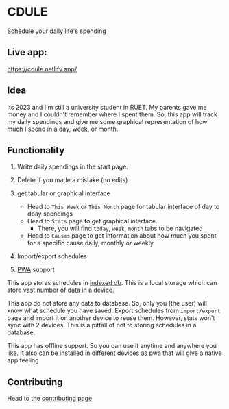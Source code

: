 # CDULE

Schedule your daily life's spending

## Live app:
https://cdule.netlify.app/

## Idea

Its 2023 and I'm still a university student in RUET. My parents gave me money and I couldn't remember where I spent them. So, this app will track my daily spendings and give me some graphical representation of how much I spend in a day, week, or month.

## Functionality

1. Write daily spendings in the start page.
2. Delete if you made a mistake (no edits)
3. get tabular or graphical interface
    * Head to `This Week` or `This Month` page for tabular interface of day to doay spendings
    * Head to `Stats` page to get graphical interface.
        * There, you will find `today`, `week`, `month` tabs to be navigated
    * Head to `Causes` page to get information about how much you spent for a specific cause daily, monthly or weekly
  
4. Import/export schedules
5. [PWA](https://web.dev/explore/progressive-web-apps) support

This app stores schedules in [indexed db](https://developer.mozilla.org/en-US/docs/Web/API/IndexedDB_API). This is a local storage which can store vast number of data in a device.

This app do not store any data to database. So, only you (the user) will know what schedule you have saved. 
Export schedules from `import/export` page and import it on another device to reuse them. However, stats won't sync with 2 devices. This is a pitfall of not to storing schedules in a database.

This app has offline support. So you can use it anytime and  anywhere you like. It also can be installed in different devices as pwa that will give a native app feeling

## Contributing

Head to the [contributing page](https://github.com/shu-vro/cdule/blob/main/CONTRIBUTING.md)

